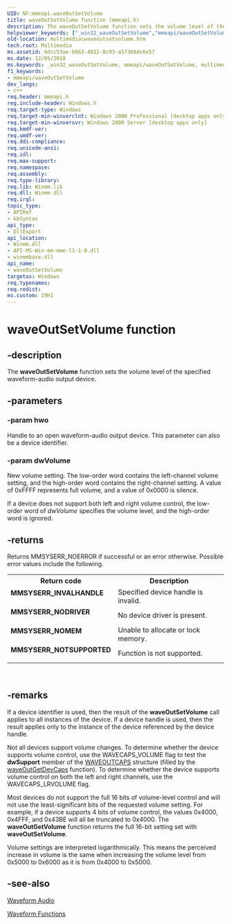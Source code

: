 ```yaml
---
UID: NF:mmeapi.waveOutSetVolume
title: waveOutSetVolume function (mmeapi.h)
description: The waveOutSetVolume function sets the volume level of the specified waveform-audio output device.helpviewer_keywords: ["_win32_waveOutSetVolume","mmeapi/waveOutSetVolume","multimedia.waveoutsetvolume","waveOutSetVolume","waveOutSetVolume function [Windows Multimedia]"]
old-location: multimedia\waveoutsetvolume.htm
tech.root: Multimedia
ms.assetid: 6dcc53ae-b663-4812-8c93-a573b8dc6e57
ms.date: 12/05/2018
ms.keywords: _win32_waveOutSetVolume, mmeapi/waveOutSetVolume, multimedia.waveoutsetvolume, waveOutSetVolume, waveOutSetVolume function [Windows Multimedia]
f1_keywords:
- mmeapi/waveOutSetVolume
dev_langs:
- c++
req.header: mmeapi.h
req.include-header: Windows.h
req.target-type: Windows
req.target-min-winverclnt: Windows 2000 Professional [desktop apps only]
req.target-min-winversvr: Windows 2000 Server [desktop apps only]
req.kmdf-ver: 
req.umdf-ver: 
req.ddi-compliance: 
req.unicode-ansi: 
req.idl: 
req.max-support: 
req.namespace: 
req.assembly: 
req.type-library: 
req.lib: Winmm.lib
req.dll: Winmm.dll
req.irql: 
topic_type:
- APIRef
- kbSyntax
api_type:
- DllExport
api_location:
- Winmm.dll
- API-MS-Win-mm-mme-l1-1-0.dll
- winmmbase.dll
api_name:
- waveOutSetVolume
targetos: Windows
req.typenames: 
req.redist: 
ms.custom: 19H1
---
```


# waveOutSetVolume function


## -description



The <b>waveOutSetVolume</b> function sets the volume level of the specified waveform-audio output device.




## -parameters




### -param hwo

Handle to an open waveform-audio output device. This parameter can also be a device identifier.


### -param dwVolume

New volume setting. The low-order word contains the left-channel volume setting, and the high-order word contains the right-channel setting. A value of 0xFFFF represents full volume, and a value of 0x0000 is silence.

If a device does not support both left and right volume control, the low-order word of <i>dwVolume</i> specifies the volume level, and the high-order word is ignored.


## -returns



Returns MMSYSERR_NOERROR if successful or an error otherwise. Possible error values include the following.

<table>
<tr>
<th>Return code</th>
<th>Description</th>
</tr>
<tr>
<td width="40%">
<dl>
<dt><b>MMSYSERR_INVALHANDLE</b></dt>
</dl>
</td>
<td width="60%">
Specified device handle is invalid.

</td>
</tr>
<tr>
<td width="40%">
<dl>
<dt><b>MMSYSERR_NODRIVER</b></dt>
</dl>
</td>
<td width="60%">
No device driver is present.

</td>
</tr>
<tr>
<td width="40%">
<dl>
<dt><b>MMSYSERR_NOMEM</b></dt>
</dl>
</td>
<td width="60%">
Unable to allocate or lock memory.

</td>
</tr>
<tr>
<td width="40%">
<dl>
<dt><b>MMSYSERR_NOTSUPPORTED</b></dt>
</dl>
</td>
<td width="60%">
Function is not supported.

</td>
</tr>
</table>
 




## -remarks



If a device identifier is used, then the result of the <b>waveOutSetVolume</b> call applies to all instances of the device. If a device handle is used, then the result applies only to the instance of the device referenced by the device handle.

Not all devices support volume changes. To determine whether the device supports volume control, use the WAVECAPS_VOLUME flag to test the <b>dwSupport</b> member of the <a href="https://docs.microsoft.com/previous-versions/dd743855(v=vs.85)">WAVEOUTCAPS</a> structure (filled by the <a href="https://docs.microsoft.com/previous-versions/dd743857(v=vs.85)">waveOutGetDevCaps</a> function). To determine whether the device supports volume control on both the left and right channels, use the WAVECAPS_LRVOLUME flag.

Most devices do not support the full 16 bits of volume-level control and will not use the least-significant bits of the requested volume setting. For example, if a device supports 4 bits of volume control, the values 0x4000, 0x4FFF, and 0x43BE will all be truncated to 0x4000. The <b>waveOutGetVolume</b> function returns the full 16-bit setting set with <b>waveOutSetVolume</b>.

Volume settings are interpreted logarithmically. This means the perceived increase in volume is the same when increasing the volume level from 0x5000 to 0x6000 as it is from 0x4000 to 0x5000.




## -see-also




<a href="https://docs.microsoft.com/windows/desktop/Multimedia/waveform-audio">Waveform Audio</a>



<a href="https://docs.microsoft.com/windows/desktop/Multimedia/waveform-functions">Waveform Functions</a>
 

 

